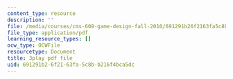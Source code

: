 ```yaml
---
content_type: resource
description: ''
file: /media/courses/cms-608-game-design-fall-2010/691291b26f2163fa5c8bb216f4bca5dc_68568.pdf
file_type: application/pdf
learning_resource_types: []
ocw_type: OCWFile
resourcetype: Document
title: 3play pdf file
uid: 691291b2-6f21-63fa-5c8b-b216f4bca5dc
---
```

